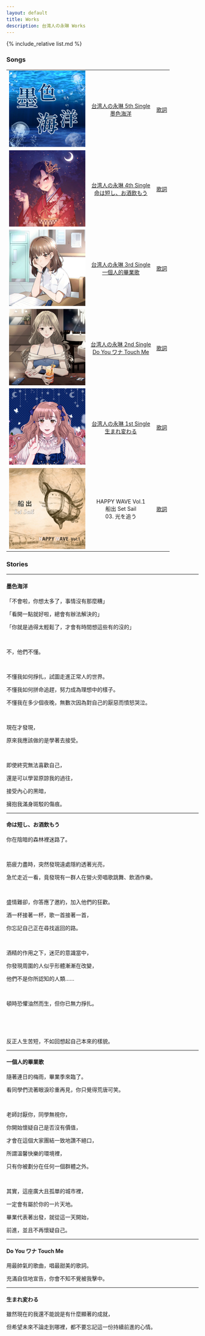 ```yaml
---
layout: default
title: Works
description: 台湾人の永琳 Works
---
```


{% include_relative list.md %}

### Songs

|       |       |       |
| :---: | :---: | :---: |
| <a href="https://youtu.be/5ocMN4_O8iU" target="_blank" rel="noopener noreferrer">![命は短し、お酒飲もう](img/single_5.jpg) </a> | <a href="https://www.soundscape.net/a/41364" target="_blank" rel="noopener noreferrer">台湾人の永琳 5th Single<br/>墨色海洋</a> | <a href="https://docs.google.com/document/d/e/2PACX-1vTjnQ174PVztlAoOlMWNOUaTORe5fSJdX-yMXKlj43a7K-SYrDgjHfQII6_LbNdmFA15GDoOe0VszF_/pub" target="_blank" rel="noopener noreferrer">歌詞</a> |
| <a href="https://youtu.be/DHACQMBtWCY" target="_blank" rel="noopener noreferrer">![命は短し、お酒飲もう](img/single_4.jpg) </a> | <a href="https://www.soundscape.net/a/31256" target="_blank" rel="noopener noreferrer">台湾人の永琳 4th Single<br/>命は短し、お酒飲もう</a> | <a href="https://docs.google.com/document/d/e/2PACX-1vSKmamdybliDoeA1O9b2ASKZEwhGyrklDSZPD3Pcmy_s0XBHAv5WCRRPk7Xeyfxr1srOhYDhC3XvDJb/pub" target="_blank" rel="noopener noreferrer">歌詞</a> |
| <a href="https://youtu.be/8SHSo3lrphU" target="_blank" rel="noopener noreferrer">![一個人的畢業歌](img/single_3.jpg)</a> | <a href="https://www.soundscape.net/a/26082" target="_blank" rel="noopener noreferrer">台湾人の永琳 3rd Single<br/>一個人的畢業歌</a> | <a href="https://docs.google.com/document/d/e/2PACX-1vQx7ZH-fum4l6_mMU06VaT-Xe4nKUl6kDjrKEziUE5m5qivi1s3haIM_3EEJqBJI2Lw25liflivMboj/pub" target="_blank" rel="noopener noreferrer">歌詞</a> |
| <a href="https://youtu.be/Spdm6Rdkd8A" target="_blank" rel="noopener noreferrer">![Do You ワナ Touch Me](img/single_2.jpg)</a> | <a href="https://www.soundscape.net/a/21065" target="_blank" rel="noopener noreferrer">台湾人の永琳 2nd Single<br/>Do You ワナ Touch Me</a> | <a href="https://docs.google.com/document/d/e/2PACX-1vTSJ5zLX-Lge0naOpr8bKoYfzp_poGPGSiwEQmMyoeQ7th-Y-pJJ-nKqxs2GGu-yUlnDK--Ivdg1VNm/pub" target="_blank" rel="noopener noreferrer">歌詞</a> |
| <a href="https://youtu.be/2faotuVptyk" target="_blank" rel="noopener noreferrer">![生まれ変わる](img/single_1.jpg)</a> | <a href="https://www.soundscape.net/a/16698" target="_blank" rel="noopener noreferrer">台湾人の永琳 1st Single<br/>生まれ変わる</a> | <a href="https://docs.google.com/document/d/e/2PACX-1vTSdbYT29alt0jSFXWw9gdIhjEgB6gNBV5vq6T_w6BnkGfcslg5PRlgVTi9L23qu4nRAcOSS4gUmJLL/pub" target="_blank" rel="noopener noreferrer">歌詞</a> |
| ![船出](img/comp_album_1.jpg) | HAPPY WAVE Vol.1<br/>船出 Set Sail<br/>03. 光を追う | <a href="https://docs.google.com/document/d/e/2PACX-1vT6Z-5hKr8aZoxAsZZY393AZe8N4Z4dS9-UVzAdfWo2ZXyTbfbJKAADkxSr12x8rk6t2vUtvhlAJ8g5/pub" target="_blank" rel="noopener noreferrer">歌詞</a> |

###  Stories

---
#### 墨色海洋

「不會啦，你想太多了，事情沒有那麼糟」

「看開一點就好啦，總會有辦法解決的」

「你就是過得太輕鬆了，才會有時間想這些有的沒的」

<br/>

不，他們不懂。

<br/>

不懂我如何掙扎，試圖走進正常人的世界。

不懂我如何拼命追趕，努力成為理想中的樣子。

不懂我在多少個夜晚，無數次因為對自己的厭惡而憤怒哭泣。

<br/>

現在才發現，

原來我應該做的是學著去接受。

<br/>

即使終究無法喜歡自己，

還是可以學習原諒我的過往，

接受內心的黑暗，

擁抱我滿身斑駁的傷痕。

---
#### 命は短し、お酒飲もう

你在陰暗的森林裡迷路了。

<br/>

筋疲力盡時，突然發現遠處隱約透著光亮，

急忙走近一看，竟發現有一群人在營火旁唱歌跳舞、飲酒作樂。

<br/>

盛情難卻，你答應了邀約，加入他們的狂歡。

酒一杯接著一杯，歌一首接著一首，

你忘記自己正在尋找返回的路。

<br/>

酒精的作用之下，迷茫的意識當中，

你發現周圍的人似乎形體漸漸在改變，

他們不是你所認知的人類……

<br/>

頓時恐懼油然而生，但你已無力掙扎。

<br/><br/><br/>

反正人生苦短，不如回想起自己本來的樣貌。

---
#### 一個人的畢業歌

隨著連日的梅雨，畢業季來臨了。

看同學們流著眼淚珍重再見，你只覺得荒唐可笑。

<br/>

老師討厭你，同學無視你，

你開始懷疑自己是否沒有價值，

才會在這個大家團結一致地讚不絕口，

所謂溫馨快樂的環境裡，

只有你被劃分在任何一個群體之外。

<br/>

其實，這座廣大且孤單的城市裡，

一定會有屬於你的一片天地。

畢業代表著出發，就從這一天開始，

前進，並且不再懷疑自己。

---
#### Do You ワナ Touch Me

用最帥氣的歌曲，唱最甜美的歌詞。

充滿自信地宣告，你會不知不覺被我擊中。

---
#### 生まれ変わる

雖然現在的我還不能說是有什麼顯著的成就，

但希望未來不論走到哪裡，都不要忘記這一份持續前進的心情。
